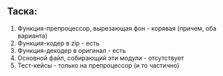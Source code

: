 ## Таска:
1) Функция-препроцессор, вырезающая фон - корявая (причем, оба варианта)
2) Функция-кодер в zip - есть
3) Функция-декодер в оригинал - есть
4) Основной файл, собирающий эти модули - отсутствует
5) Тест-кейсы - только на препроцессор (и то частично)